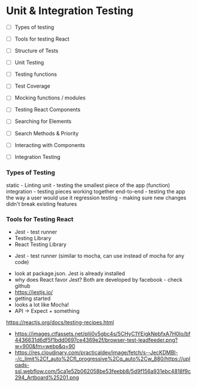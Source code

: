 # Unit & Integration Testing

- [ ] Types of testing
- [ ] Tools for testing React
- [ ] Structure of Tests
- [ ] Unit Testing
- [ ] Testing functions
- [ ] Test Coverage
- [ ] Mocking functions / modules
- [ ] Testing React Components
- [ ] Searching for Elements
- [ ] Search Methods & Priority
- [ ] Interacting with Components
- [ ] Integration Testing


### Types of Testing
static - Linting
unit - testing the smallest piece of the app (function)
integration - testing pieces working together
end-to-end - testing the app the way a user would use it
regression testing - making sure new changes didn't break existing features

### Tools for Testing React
- Jest - test runner
- Testing Library
- React Testing Library

* Jest - test runner (similar to mocha, can use instead of mocha for any code)
 - look at package.json. Jest is already installed
 - why does React favor Jest?  Both are developed  by facebook - check github
 - https://jestjs.io/
 - getting started
 - looks a lot like Mocha!
 - API -> Expect + something

 https://reactjs.org/docs/testing-recipes.html

- https://images.ctfassets.net/plii0v5gbc4s/5CHyC1YEigkNebfxA7H0lo/bf4436631d6df5f1bdd0697ce4369e2f/browser-test-leadfeeder.png?w=900&fm=webp&q=90
- https://res.cloudinary.com/practicaldev/image/fetch/s--JecKDMBl--/c_limit%2Cf_auto%2Cfl_progressive%2Cq_auto%2Cw_880/https://uploads-ssl.webflow.com/5ca1e52b062058be53feebb8/5d9f156a931ebc4818f9c294_Artboard%25201.png

